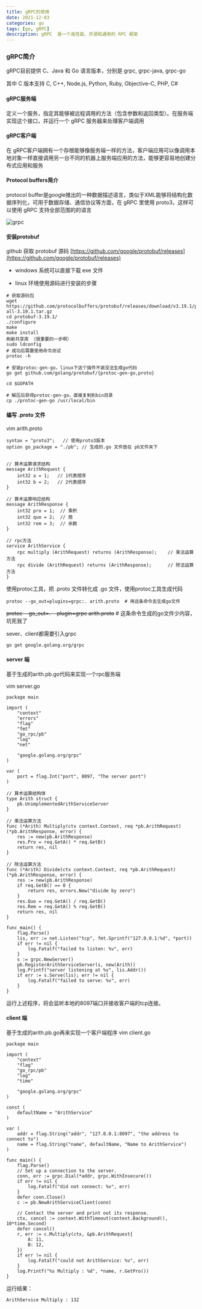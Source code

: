 ```yaml
---
title: gRPC的使用
date: 2021-12-03
categories: go
tags: [go, gRPC]
description: gRPC  是一个高性能、开源和通用的 RPC 框架
---
```



### gRPC简介

gRPC目前提供 C、Java 和 Go 语言版本，分别是 grpc, grpc-java, grpc-go

其中 C 版本支持 C, C++, Node.js, Python, Ruby, Objective-C, PHP, C#

#### gRPC服务端
定义一个服务，指定其能够被远程调用的方法（包含参数和返回类型）。在服务端实现这个接口，并运行一个 gRPC 服务器来处理客户端调用
#### gRPC客户端
在 gRPC客户端拥有一个存根能够像服务端一样的方法，客户端应用可以像调用本地对象一样直接调用另一台不同的机器上服务端应用的方法，能够更容易地创建分布式应用和服务

#### Protocol buffers简介
protocol buffer是google推出的一种数据描述语言，类似于XML能够将结构化数据序列化，可用于数据存储、通信协议等方面，在 gRPC 里使用 proto3，这样可以使用 gRPC 支持全部范围的的语言

![grpc](../images/grpc.png)



#### 安装protobuf

github 获取 protobuf 源码 [https://github.com/google/protobuf/releases](https://github.com/google/protobuf/releases)

- windows 系统可以直接下载 exe 文件
    
-  linux 环境使用源码进行安装的步骤  

```
# 获取源码包
wget https://github.com/protocolbuffers/protobuf/releases/download/v3.19.1/protobuf-all-3.19.1.tar.gz
cd protobuf-3.19.1/
./configure
make
make install
刷新共享库 （很重要的一步啊）
sudo ldconfig 
# 成功后需要使用命令测试
protoc -h 

# 安装protoc-gen-go，linux下这个插件不装没法生成go代码
go get github.com/golang/protobuf/{protoc-gen-go,proto}

cd $GOPATH

# 解压后获得protoc-gen-go，直接复制到bin目录
cp ./protoc-gen-go /usr/local/bin

```

#### 编写 .proto 文件

vim arith.proto
```
syntax = "proto3";   // 使用proto3版本
option go_package = "./pb"; // 生成的.go 文件放在 pb文件夹下


// 算术运算请求结构
message ArithRequest {
    int32 a = 1;   // 1代表顺序
    int32 b = 2;   // 2代表顺序
}

// 算术运算响应结构
message ArithResponse {
    int32 pro = 1;  // 乘积
    int32 quo = 2;  // 商
    int32 rem = 3;  // 余数
}

// rpc方法
service ArithService {
    rpc multiply (ArithRequest) returns (ArithResponse);    // 乘法运算方法
    rpc divide (ArithRequest) returns (ArithResponse);      // 除法运算方法
}
```

使用protoc工具，把 .proto 文件转化成 .go 文件，使用protoc工具生成代码
```
protoc --go_out=plugins=grpc:. arith.proto  # 用这条命令去生成go文件

```

~~protoc --go_out=. --plugin=grpc arith.proto~~ # 这条命令生成的go文件少内容，坑死我了


sever、client都需要引入grpc
```
go get google.golang.org/grpc
```
#### server 端
基于生成的arith.pb.go代码来实现一个rpc服务端

vim server.go
``` golang
package main

import (
	"context"
	"errors"
	"flag"
	"fmt"
	"go_rpc/pb"
	"log"
	"net"

	"google.golang.org/grpc"
)

var (
	port = flag.Int("port", 8097, "The server port")
)

// 算术运算结构体
type Arith struct {
	pb.UnimplementedArithServiceServer
}

// 乘法运算方法
func (*Arith) Multiply(ctx context.Context, req *pb.ArithRequest) (*pb.ArithResponse, error) {
	res := new(pb.ArithResponse)
	res.Pro = req.GetA() * req.GetB()
	return res, nil
}

// 除法运算方法
func (*Arith) Divide(ctx context.Context, req *pb.ArithRequest) (*pb.ArithResponse, error) {
	res := new(pb.ArithResponse)
	if req.GetB() == 0 {
		return res, errors.New("divide by zero")
	}
	res.Quo = req.GetA() / req.GetB()
	res.Rem = req.GetA() % req.GetB()
	return res, nil
}

func main() {
	flag.Parse()
	lis, err := net.Listen("tcp", fmt.Sprintf("127.0.0.1:%d", *port))
	if err != nil {
		log.Fatalf("failed to listen: %v", err)
	}
	s := grpc.NewServer()
	pb.RegisterArithServiceServer(s, new(Arith))
	log.Printf("server listening at %v", lis.Addr())
	if err := s.Serve(lis); err != nil {
		log.Fatalf("failed to serve: %v", err)
	}
}

```

运行上述程序，将会监听本地的8097端口并接收客户端的tcp连接。

#### client 端
基于生成的arith.pb.go再来实现一个客户端程序
vim client.go 
``` golang
package main

import (
	"context"
	"flag"
	"go_rpc/pb"
	"log"
	"time"

	"google.golang.org/grpc"
)

const (
	defaultName = "ArithService"
)

var (
	addr = flag.String("addr", "127.0.0.1:8097", "the address to connect to")
	name = flag.String("name", defaultName, "Name to ArithService")
)

func main() {
	flag.Parse()
	// Set up a connection to the server.
	conn, err := grpc.Dial(*addr, grpc.WithInsecure())
	if err != nil {
		log.Fatalf("did not connect: %v", err)
	}
	defer conn.Close()
	c := pb.NewArithServiceClient(conn)

	// Contact the server and print out its response.
	ctx, cancel := context.WithTimeout(context.Background(), 10*time.Second)
	defer cancel()
	r, err := c.Multiply(ctx, &pb.ArithRequest{
		A: 11,
		B: 12,
	})
	if err != nil {
		log.Fatalf("could not ArithService: %v", err)
	}
	log.Printf("%s Multiply : %d", *name, r.GetPro())
}

```

运行结果：
```
ArithService Multiply : 132
```
